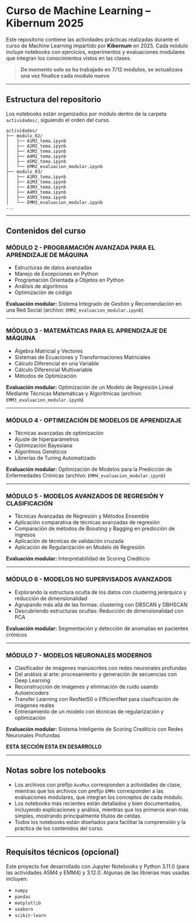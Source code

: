 # Curso de Machine Learning – Kibernum 2025

Este repositorio contiene las actividades prácticas realizadas durante el curso de Machine Learning impartido por **Kibernum** en 2025. Cada módulo incluye notebooks con ejercicios, experimentos y evaluaciones modulares que integran los conocimientos vistos en las clases.

> **De momento solo se ha trabajado en 7/12 módulos, se actualizara una vez finalice cada modulo nuevo**

---

## Estructura del repositorio

Los notebooks están organizados por módulo dentro de la carpeta `actividades/`, siguiendo el orden del curso.

```plaintext
actividades/
├── modulo_02/
│   ├── A1M2_tema.ipynb
│   ├── A2M2_tema.ipynb
│   ├── A3M2_tema.ipynb
│   ├── A4M2_tema.ipynb
│   ├── A5M2_tema.ipynb
│   └── EMM2_evaluacion_modular.ipynb
├── modulo_03/
│   ├── A1M3_tema.ipynb
│   ├── A2M3_tema.ipynb
│   ├── A3M3_tema.ipynb
│   ├── A4M3_tema.ipynb
│   ├── A5M3_tema.ipynb
│   └── EMM3_evaluacion_modular.ipynb
...

```
---

## Contenidos del curso

### MÓDULO 2 - PROGRAMACIÓN AVANZADA PARA EL APRENDIZAJE DE MÁQUINA

- Estructuras de datos avanzadas  
- Manejo de Excepciones en Python  
- Programación Orientada a Objetos en Python  
- Análisis de algoritmos  
- Optimización de código  

**Evaluación modular:** Sistema Integrado de Gestión y Recomendación en una Red Social (archivo: `EMM2_evaluacion_modular.ipynb`)

---

### MÓDULO 3 - MATEMÁTICAS PARA EL APRENDIZAJE DE MÁQUINA

- Álgebra Matricial y Vectores  
- Sistemas de Ecuaciones y Transformaciones Matriciales  
- Cálculo Diferencial en una Variable  
- Cálculo Diferencial Multivariable  
- Métodos de Optimización  

**Evaluación modular:** Optimización de un Modelo de Regresión Lineal Mediante Técnicas Matemáticas y Algorítmicas (archivo: `EMM3_evaluacion_modular.ipynb`)

---

### MÓDULO 4 - OPTIMIZACIÓN DE MODELOS DE APRENDIZAJE

- Técnicas avanzadas de optimización  
- Ajuste de hiperparámetros  
- Optimización Bayesiana  
- Algoritmos Genéticos  
- Librerías de Tuning Automatizado  

**Evaluación modular:** Optimización de Modelos para la Predicción de Enfermedades Crónicas (archivo: `EMM4_evaluacion_modular.ipynb`)

---

### MÓDULO 5 - MODELOS AVANZADOS DE REGRESIÓN Y CLASIFICACIÓN

- Técnicas Avanzadas de Regresión y Métodos Ensemble  
- Aplicación comparativa de técnicas avanzadas de regresión
- Comparación de métodos de Boosting y Bagging en predicción de ingresos
- Aplicación de técnicas de validación cruzada
- Aplicación de Regularización en Modelo de Regresión

**Evaluación modular:** Interpretabilidad de Scoring Crediticio

---

### MÓDULO 6 - MODELOS NO SUPERVISADOS AVANZADOS

- Explorando la estructura oculta de los datos con clustering jerárquico y reducción de dimensionalidad
- Agrupando más allá de las formas: clustering con DBSCAN y DBHSCAN
- Descubriendo estructuras ocultas: Reducción de dimensionalidad con PCA

**Evaluación modular:** Segmentación y detección de anomalías en pacientes crónicos

---

### MÓDULO 7 - MODELOS NEURONALES MODERNOS

- Clasificador de imágenes manuscrites con redes neuronales profundas
- Del análisis al arte: procesamiento y generación de secuencias con Deep Learning
- Reconstrucción de imágenes y eliminación de ruido usando Autoencoders
- Transfer Learning con ResNet50 o EfficientNet para clasificación de imágenes reales
- Entrenamiento de un modelo con técnicas de regularización y optimización

**Evaluación modular:** Sistema Inteligente de Scoring Crediticio con Redes Neuronales Profundas

**ESTA SECCIÓN ESTA EN DESARROLLO**

---

## Notas sobre los notebooks

- Los archivos con prefijo `AxxMxx` corresponden a actividades de clase, mientras que los archivos con prefijo `EMMx` corresponden a las evaluaciones modulares, que integran los conceptos de cada módulo.  
- Los notebooks más recientes están detallados y bien documentados, incluyendo explicaciones y análisis, mientras que los primeros eran más simples, mostrando principalmente títulos de celdas.  
- Todos los notebooks están diseñados para facilitar la comprensión y la práctica de los contenidos del curso.

---

## Requisitos técnicos (opcional)

Este proyecto fue desarrollado con Jupyter Notebooks y Python 3.11.0 (para las actividades A5M4 y EMM4) y 3.12.0. Algunas de las librerías mas usadas incluyen:

- `numpy`  
- `pandas`  
- `matplotlib`  
- `seaborn`  
- `scikit-learn`  
